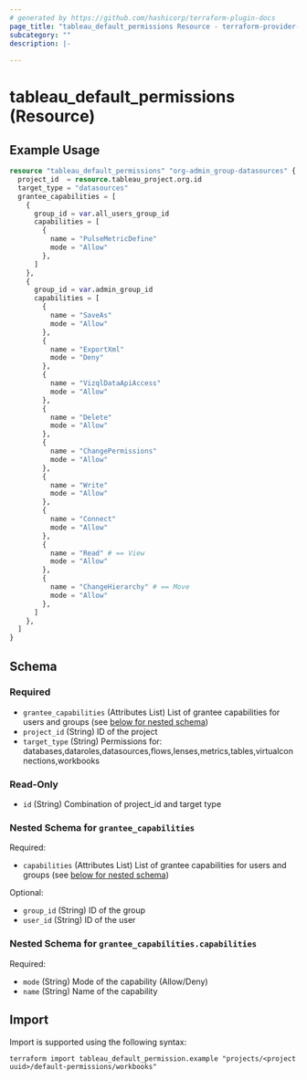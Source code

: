 ```yaml
---
# generated by https://github.com/hashicorp/terraform-plugin-docs
page_title: "tableau_default_permissions Resource - terraform-provider-tableau"
subcategory: ""
description: |-
  
---
```


# tableau_default_permissions (Resource)



## Example Usage

```terraform
resource "tableau_default_permissions" "org-admin_group-datasources" {
  project_id  = resource.tableau_project.org.id
  target_type = "datasources"
  grantee_capabilities = [
    {
      group_id = var.all_users_group_id
      capabilities = [
        {
          name = "PulseMetricDefine"
          mode = "Allow"
        },
      ]
    },
    {
      group_id = var.admin_group_id
      capabilities = [
        {
          name = "SaveAs"
          mode = "Allow"
        },
        {
          name = "ExportXml"
          mode = "Deny"
        },
        {
          name = "VizqlDataApiAccess"
          mode = "Allow"
        },
        {
          name = "Delete"
          mode = "Allow"
        },
        {
          name = "ChangePermissions"
          mode = "Allow"
        },
        {
          name = "Write"
          mode = "Allow"
        },
        {
          name = "Connect"
          mode = "Allow"
        },
        {
          name = "Read" # == View
          mode = "Allow"
        },
        {
          name = "ChangeHierarchy" # == Move
          mode = "Allow"
        },
      ]
    },
  ]
}
```

<!-- schema generated by tfplugindocs -->
## Schema

### Required

- `grantee_capabilities` (Attributes List) List of grantee capabilities for users and groups (see [below for nested schema](#nestedatt--grantee_capabilities))
- `project_id` (String) ID of the project
- `target_type` (String) Permissions for: databases,dataroles,datasources,flows,lenses,metrics,tables,virtualconnections,workbooks

### Read-Only

- `id` (String) Combination of project_id and target type

<a id="nestedatt--grantee_capabilities"></a>
### Nested Schema for `grantee_capabilities`

Required:

- `capabilities` (Attributes List) List of grantee capabilities for users and groups (see [below for nested schema](#nestedatt--grantee_capabilities--capabilities))

Optional:

- `group_id` (String) ID of the group
- `user_id` (String) ID of the user

<a id="nestedatt--grantee_capabilities--capabilities"></a>
### Nested Schema for `grantee_capabilities.capabilities`

Required:

- `mode` (String) Mode of the capability (Allow/Deny)
- `name` (String) Name of the capability

## Import

Import is supported using the following syntax:

```shell
terraform import tableau_default_permission.example "projects/<project uuid>/default-permissions/workbooks"
```
